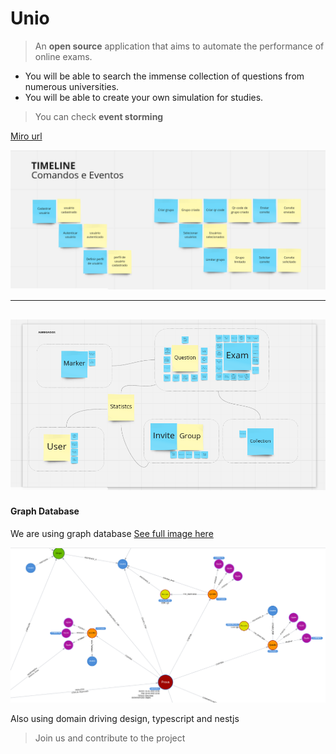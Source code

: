 # Unio 

> An **open source** application that aims to automate the performance of online exams.

- You will be able to search the immense collection of questions from numerous universities.
- You will be able to create your own simulation for studies.

>You can check **event storming**

[Miro url](https://miro.com/welcomeonboard/ciQxDcPTuFFGb3jWfr3gNl6gafV2GIHs3Qdr48z69mNa7XQLZCI6IbY8r3PG8PZ3)

![image](./readme/timeline.png)

---

![image](./readme/aggregates.png)
---

#### Graph Database 
We are using graph database [See full image here](./readme/graph-database.png)

![image](./readme/exam.png)


Also using domain driving design, typescript and nestjs

> Join us and contribute to the project